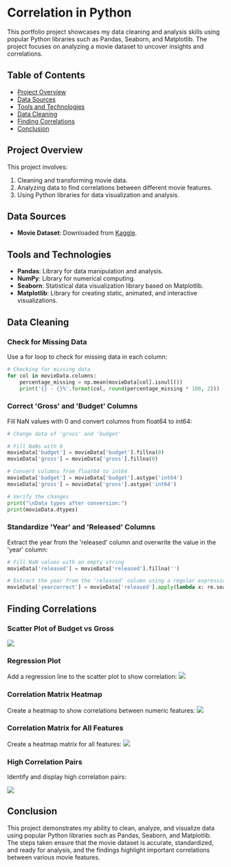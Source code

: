 # Correlation in Python

This portfolio project showcases my data cleaning and analysis skills using popular Python libraries 
such as Pandas, Seaborn, and Matplotlib. The project focuses on analyzing a movie dataset to uncover 
insights and correlations.

## Table of Contents
- [Project Overview](#project-overview)
- [Data Sources](#data-sources)
- [Tools and Technologies](#tools-and-technologies)
- [Data Cleaning](#data-cleaning)
- [Finding Correlations](#finding-correlations)
- [Conclusion](#conclusion)

## Project Overview

This project involves:
1. Cleaning and transforming movie data.
2. Analyzing data to find correlations between different movie features.
3. Using Python libraries for data visualization and analysis.

## Data Sources

- **Movie Dataset**: Downloaded from [Kaggle](https://www.kaggle.com/datasets/danielgrijalvas/movies).

## Tools and Technologies

- **Pandas**: Library for data manipulation and analysis.
- **NumPy**: Library for numerical computing.
- **Seaborn**: Statistical data visualization library based on Matplotlib.
- **Matplotlib**: Library for creating static, animated, and interactive visualizations.

## Data Cleaning

### Check for Missing Data
Use a for loop to check for missing data in each column:
```python
# Checking for missing data
for col in movieData.columns:
    percentage_missing = np.mean(movieData[col].isnull())
    print('{} - {}%'.format(col, round(percentage_missing * 100, 2)))
```

### Correct 'Gross' and 'Budget' Columns
Fill NaN values with 0 and convert columns from float64 to int64:
```python
# Change data of 'gross' and 'budget'

# Fill NaNs with 0
movieData['budget'] = movieData['budget'].fillna(0)
movieData['gross'] = movieData['gross'].fillna(0)

# Convert columns from float64 to int64
movieData['budget'] = movieData['budget'].astype('int64')
movieData['gross'] = movieData['gross'].astype('int64')

# Verify the changes
print("\nData types after conversion:")
print(movieData.dtypes)
```

### Standardize 'Year' and 'Released' Columns
Extract the year from the 'released' column and overwrite the value in the 'year' column:
```python
# Fill NaN values with an empty string
movieData['released'] = movieData['released'].fillna('')

# Extract the year from the 'released' column using a regular expression
movieData['yearcorrect'] = movieData['released'].apply(lambda x: re.search(r'\d{4}', str(x)).group() if re.search(r'\d{4}', str(x)) else None)
```

## Finding Correlations
### Scatter Plot of Budget vs Gross
![](images/BvG.png)

### Regression Plot
Add a regression line to the scatter plot to show correlation:
![](images/correlation.png)

### Correlation Matrix Heatmap
Create a heatmap to show correlations between numeric features:
![](images/numeric.png)

### Correlation Matrix for All Features
Create a heatmap matrix for all features:
![](images/num_corr.png)

### High Correlation Pairs
Identify and display high correlation pairs:

![](images/positive_corr.png)

## Conclusion
This project demonstrates my ability to clean, analyze, and visualize data using popular Python libraries 
such as Pandas, Seaborn, and Matplotlib. The steps taken ensure that the movie dataset is accurate, 
standardized, and ready for analysis, and the findings highlight important correlations between various movie features.
